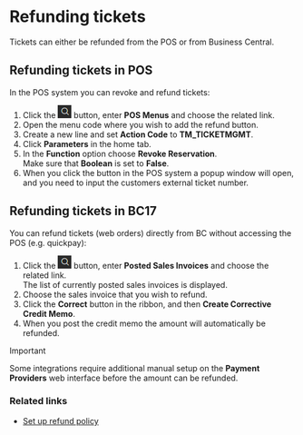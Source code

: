 # Refunding tickets

Tickets can either be refunded from the POS or from Business Central.

## Refunding tickets in POS

In the POS system you can revoke and refund tickets:  

1. Click the ![Lightbulb that opens the Tell Me feature](../../../images/Icons/Lightbulb_icon.png "Tell Me what you want to do") button, enter **POS Menus** and choose the related link.        
2. Open the menu code where you wish to add the refund button.
3. Create a new line and set **Action Code** to **TM_TICKETMGMT**.
4. Click **Parameters** in the home tab. 
5. In the **Function** option choose **Revoke Reservation**.     
   Make sure that **Boolean** is set to **False**.
6. When you click the button in the POS system a popup window will open, and you need to input the customers external ticket number.

## Refunding tickets in BC17

You can refund tickets (web orders) directly from BC without accessing the POS (e.g. quickpay):

1. Click the ![Lightbulb that opens the Tell Me feature](../../../images/Icons/Lightbulb_icon.png "Tell Me what you want to do") button, enter **Posted Sales Invoices** and choose the related link.   
   The list of currently posted sales invoices is displayed.
2. Choose the sales invoice that you wish to refund.
3. Click the **Correct** button in the ribbon, and then **Create Corrective Credit Memo**.
4. When you post the credit memo the amount will automatically be refunded.

> [!IMPORTANT] 
> Some integrations require additional manual setup on the **Payment Providers** web interface before the amount can be refunded.

### Related links

- [Set up refund policy](./SetUpRefundPolicy.md)
